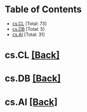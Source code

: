<div id=toc></div>

# Table of Contents

- [cs.CL](#cs.CL) [Total: 73]
- [cs.DB](#cs.DB) [Total: 5]
- [cs.AI](#cs.AI) [Total: 31]


<div id='cs.CL'></div>

# cs.CL [[Back]](#toc)



<div id='cs.DB'></div>

# cs.DB [[Back]](#toc)



<div id='cs.AI'></div>

# cs.AI [[Back]](#toc)

